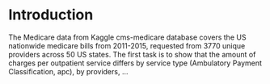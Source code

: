 # Introduction
The Medicare data from Kaggle cms-medicare database covers the US nationwide medicare bills from 2011-2015, requested from 3770 unique providers across 50 US states. The first task is to show that the amount of charges per outpatient service differs by service type (Ambulatory Payment Classification, apc), by providers, ...          



